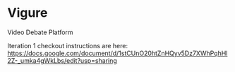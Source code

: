 # Vigure
Video Debate Platform

Iteration 1 checkout instructions are here: https://docs.google.com/document/d/1stCUnO20htZnHQyv5Dz7XWhPqhHl2Z-_umka4gWkLbs/edit?usp=sharing 

